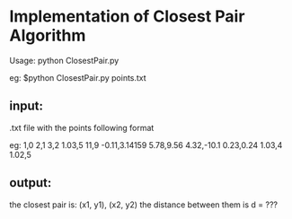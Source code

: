 Implementation of Closest Pair Algorithm
===
Usage: python ClosestPair.py <filename>

eg: $python ClosestPair.py points.txt

input:
---
.txt file with the points following format

eg:
1,0
2,1
3,2
1.03,5
11,9
-0.11,3.14159
5.78,9.56
4.32,-10.1
0.23,0.24
1.03,4
1.02,5

output:
---
the closest pair is: (x1, y1), (x2, y2)
the distance between them is d = ???

